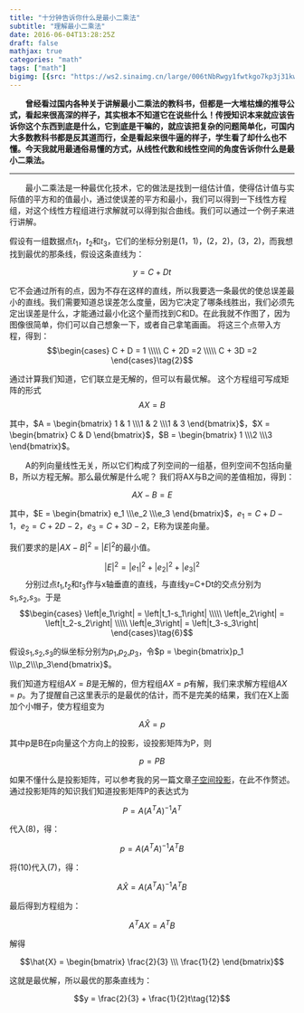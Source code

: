 ```yaml
---
title: "十分钟告诉你什么是最小二乘法"
subtitle: "理解最小二乘法"
date: 2016-06-04T13:28:25Z
draft: false
mathjax: true
categories: "math"
tags: ["math"]
bigimg: [{src: "https://ws2.sinaimg.cn/large/006tNbRwgy1fwtkgo7kp3j31kw0d0750.jpg"}]
---
```


<!--more-->

&emsp;&emsp;**曾经看过国内各种关于讲解最小二乘法的教科书，但都是一大堆枯燥的推导公式，看起来很高深的样子，其实根本不知道它在说些什么！传授知识本来就应该告诉你这个东西到底是什么，它到底是干嘛的，就应该把复杂的问题简单化，可国内大多数教科书都是反其道而行，全是看起来很牛逼的样子，学生看了却什么也不懂。今天我就用最通俗易懂的方式，从线性代数和线性空间的角度告诉你什么是最小二乘法。**

------
&emsp;&emsp;最小二乘法是一种最优化技术，它的做法是找到一组估计值，使得估计值与实际值的平方和的值最小，通过使误差的平方和最小，我们可以得到一下线性方程组，对这个线性方程组进行求解就可以得到拟合曲线。我们可以通过一个例子来进行讲解。

假设有一组数据点$t_1$，$t_2$和$t_3$，它们的坐标分别是(1，1)，(2，2)，(3，2)，而我想找到最优的那条线，假设这条直线为：

$$y = C + Dt\tag{1}$$

它不会通过所有的点，因为不存在这样的直线，所以我要选一条最优的使总误差最小的直线。我们需要知道总误差怎么度量，因为它决定了哪条线胜出，我们必须先定出误差是什么，才能通过最小化这个量而找到C和D。在此我就不作图了，因为图像很简单，你们可以自己想象一下，或者自己拿笔画画。
将这三个点带入方程，得到：
$$\begin{cases}
C + D = 1 \\\\\
C + 2D =2 \\\\\
C + 3D =2
\end{cases}\tag{2}$$

通过计算我们知道，它们联立是无解的，但可以有最优解。
这个方程组可写成矩阵的形式
$$AX = B\tag{3}$$


其中，$A = \begin{bmatrix} 1 & 1 \\\1 & 2 \\\1 & 3 \end{bmatrix}$，$X = \begin{bmatrix} C & D \end{bmatrix}$，$B = \begin{bmatrix} 1 \\\2 \\\3 \end{bmatrix}$。

&emsp;&emsp;A的列向量线性无关，所以它们构成了列空间的一组基，但列空间不包括向量B，所以方程无解。那么最优解是什么呢？
我们将AX与B之间的差值相加，得到：

$$AX - B = E\tag{4}$$


其中，$E = \begin{bmatrix} e_1 \\\e_2 \\\e_3 \end{bmatrix}$，$e_1 = C + D - 1$，$e_2 = C + 2D - 2$，$e_3 = C + 3D - 2$，E称为误差向量。

我们要求的是$\left|AX - B\right|^2$ = $\left|E\right|^2$的最小值。

$$\left|E\right|^2 = \left|e_1\right|^2 + \left|e_2\right|^2 + \left|e_3\right|^2\tag{5}$$
&emsp;&emsp;分别过点$t_1$,$t_2$和$t_3$作与x轴垂直的直线，与直线y=C+Dt的交点分别为$s_1$,$s_2$,$s_3$。于是
$$\begin{cases}
\left|e_1\right| = \left|t_1-s_1\right| \\\\\
\left|e_2\right| = \left|t_2-s_2\right| \\\\\
\left|e_3\right| = \left|t_3-s_3\right|
\end{cases}\tag{6}$$

假设$s_1$,$s_2$,$s_3$的纵坐标分别为$p_1$,$p_2$,$p_3$，令$p = \begin{bmatrix}p_1 \\\p_2\\\p_3\end{bmatrix}$。

我们知道方程组$AX = B$是无解的，但方程组$AX = p$有解，我们来求解方程组$AX = p$。为了提醒自己这里表示的是最优的估计，而不是完美的结果，我们在X上面加个小帽子，使方程组变为

$$A\hat{X} = p\tag{7}$$

其中p是B在p向量这个方向上的投影，设投影矩阵为P，则

$$p = PB\tag{8}$$

如果不懂什么是投影矩阵，可以参考我的另一篇文章[子空间投影](http://www.yangcs.net/posts/be9ff8b7/)，在此不作赘述。
通过投影矩阵的知识我们知道投影矩阵P的表达式为

$$P = A(A^TA)^{-1}A^T\tag{9}$$

代入(8)，得：

$$p = A(A^TA)^{-1}A^TB\tag{10}$$

将(10)代入(7)，得：

$$A\hat{X} = A(A^TA)^{-1}A^TB$$

最后得到方程组为：

$$A^TAX = A^TB\tag{11}$$

解得

$$\hat{X} = \begin{bmatrix} \frac{2}{3} \\\ \frac{1}{2} \end{bmatrix}$$

这就是最优解，所以最优的那条直线为：

$$y = \frac{2}{3} + \frac{1}{2}t\tag{12}$$
